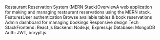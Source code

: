 Restaurant Reservation System (MERN Stack)OverviewA web application for making and managing restaurant reservations using the MERN stack.
FeaturesUser authentication
Browse available tables & book reservations
Admin dashboard for managing bookings
Responsive design
Tech StackFrontend: React.js
Backend: Node.js, Express.js
Database: MongoDB
Auth: JWT, bcrypt.js

